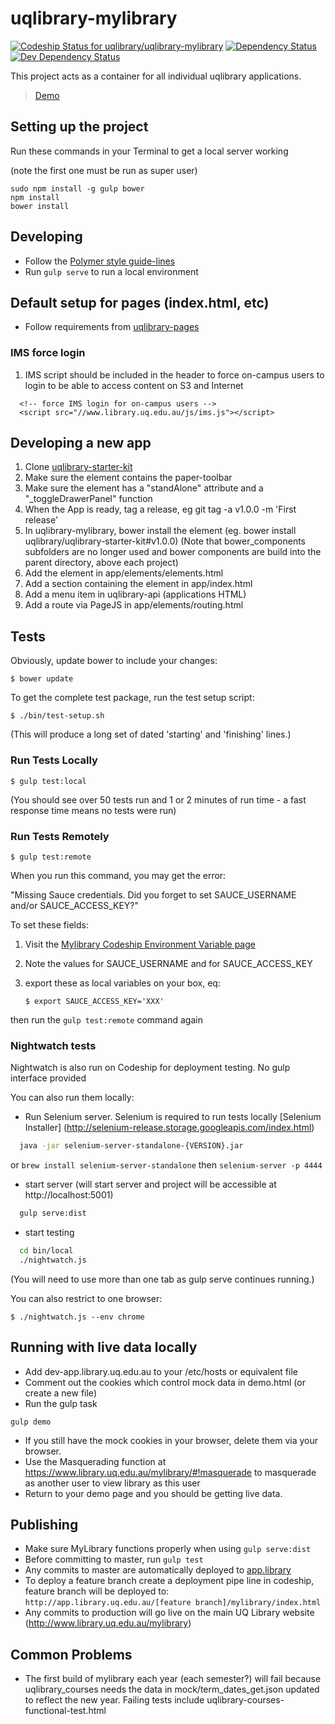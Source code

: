 # uqlibrary-mylibrary 
[ ![Codeship Status for uqlibrary/uqlibrary-mylibrary](https://codeship.com/projects/7accd470-cee9-0133-67f3-5ed74b30bb55/status?branch=master)](https://codeship.com/projects/141087)
[![Dependency Status](https://david-dm.org/uqlibrary/uqlibrary-mylibrary.svg)](https://david-dm.org/uqlibrary/uqlibrary-mylibrary)
[![Dev Dependency Status](https://david-dm.org/uqlibrary/uqlibrary-mylibrary/dev-status.svg)](https://david-dm.org/uqlibrary/uqlibrary-mylibrary?type=dev)

This project acts as a container for all individual uqlibrary applications. 

> [Demo](http://app.library.uq.edu.au/master/mylibrary/demo.html)

## Setting up the project

Run these commands in your Terminal to get a local server working 

(note the first one must be run as super user)

    sudo npm install -g gulp bower
    npm install
    bower install
  
## Developing
* Follow the [Polymer style guide-lines](http://polymerelements.github.io/style-guide/)
* Run ```gulp serve``` to run a local environment

## Default setup for pages (index.html, etc) 
* Follow requirements from [uqlibrary-pages](https://github.com/uqlibrary/uqlibrary-pages/blob/master/README.md#default-setup-for-pages-indexhtml-etc)

### IMS force login
1. IMS script should be included in the header to force on-campus users to login to be able to access content on S3 and Internet
```
  <!-- force IMS login for on-campus users -->
  <script src="//www.library.uq.edu.au/js/ims.js"></script>
```
  
## Developing a new app
1. Clone [uqlibrary-starter-kit](https://github.com/uqlibrary/uqlibrary-starter-kit)
1. Make sure the element contains the paper-toolbar
1. Make sure the element has a "standAlone" attribute and a "_toggleDrawerPanel" function
1. When the App is ready, tag a release, eg git tag -a v1.0.0 -m 'First release'
1. In uqlibrary-mylibrary, bower install the element (eg. bower install uqlibrary/uqlibrary-starter-kit#v1.0.0) (Note that bower_components subfolders are no longer used and bower components are build into the parent directory, above each project)
1. Add the element in app/elements/elements.html
1. Add a section containing the element in app/index.html
1. Add a menu item in uqlibrary-api (applications HTML)
1. Add a route via PageJS in app/elements/routing.html

## Tests

Obviously, update bower to include your changes:

    $ bower update

To get the complete test package, run the test setup script:

    $ ./bin/test-setup.sh

(This will produce a long set of dated 'starting' and 'finishing'
 lines.)

### Run Tests Locally

    $ gulp test:local

(You should see over 50 tests run and 1 or 2 minutes of run time - a fast response time means no tests were run)

### Run Tests Remotely 

    $ gulp test:remote

When you run this command, you may get the error:

"Missing Sauce credentials. Did you forget to set SAUCE_USERNAME and/or SAUCE_ACCESS_KEY?"

To set these fields: 

1. Visit the [Mylibrary Codeship Environment Variable page](https://codeship.com/projects/141087/configure_environment)
2. Note the values for SAUCE_USERNAME and for SAUCE_ACCESS_KEY
3. export these as local variables on your box, eq:

    `$ export SAUCE_ACCESS_KEY='XXX'`

then run the `gulp test:remote` command again


### Nightwatch tests

Nightwatch is also run on Codeship for deployment testing. No gulp interface provided

You can also run them locally:

* Run Selenium server. Selenium is required to run tests locally [Selenium Installer] (http://selenium-release.storage.googleapis.com/index.html)

```sh
  java -jar selenium-server-standalone-{VERSION}.jar
```

or `brew install selenium-server-standalone` then `selenium-server -p 4444`

* start server (will start server and project will be accessible at http://localhost:5001)

```sh
  gulp serve:dist
```

* start testing

```sh
  cd bin/local
  ./nightwatch.js
```  

(You will need to use more than one tab as gulp serve continues running.)

You can also restrict to one browser:

    $ ./nightwatch.js --env chrome

## Running with live data locally

* Add dev-app.library.uq.edu.au to your /etc/hosts or equivalent file
* Comment out the cookies which control mock data in demo.html (or create a new file)
* Run the gulp task
```
gulp demo
```
* If you still have the mock cookies in your browser, delete them via your browser.
* Use the Masquerading function at https://www.library.uq.edu.au/mylibrary/#!masquerade to masquerade as another user to view library as this user
* Return to your demo page and you should be getting live data.

## Publishing
* Make sure MyLibrary functions properly when using ```gulp serve:dist```
* Before committing to master, run ```gulp test```
* Any commits to master are automatically deployed to [app.library](http://app.library.uq.edu.au/master/mylibrary/index.html)
* To deploy a feature branch create a deployment pipe line in codeship, feature branch will be deployed to: `http://app.library.uq.edu.au/[feature branch]/mylibrary/index.html`
* Any commits to production will go live on the main UQ Library website (http://www.library.uq.edu.au/mylibrary)


## Common Problems
* The first build of mylibrary each year (each semester?) will fail because uqlibrary_courses needs the  data in mock/term_dates_get.json updated to reflect the new year. Failing tests include uqlibrary-courses-functional-test.html

